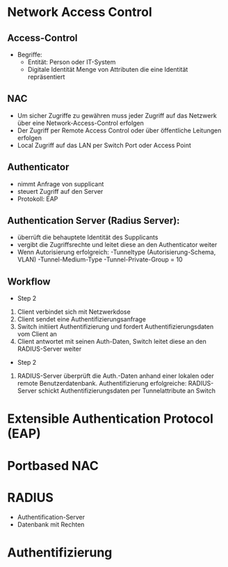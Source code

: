 # Network Access Control
## Access-Control
- Begriffe: 
    - Entität: Person oder IT-System
    - Digitale Identität Menge von Attributen die eine Identität repräsentiert
## NAC
- Um sicher Zugriffe zu gewähren muss jeder Zugriff auf das Netzwerk
über eine Network-Access-Control erfolgen
- Der Zugriff per Remote Access Control oder über öffentliche Leitungen erfolgen
- Local Zugriff auf das LAN per Switch Port oder Access Point
## Authenticator
- nimmt Anfrage von supplicant
- steuert Zugriff auf den Server
- Protokoll: EAP
## Authentication Server (Radius Server):
- überrüft die behauptete Identität des Supplicants
- vergibt die Zugriffsrechte und leitet diese an den Authenticator weiter
- Wenn Autorisierung erfolgreich: 
        -Tunneltype (Autorisierung-Schema, VLAN)
        -Tunnel-Medium-Type
        -Tunnel-Private-Group = 10
## Workflow
- Step 2
1. Client verbindet sich mit Netzwerkdose
2. Client sendet eine Authentifizierungsanfrage
3. Switch initiiert Authentifizierung und fordert Authentifizierungsdaten vom Client an
4. Client antwortet mit seinen Auth-Daten, Switch leitet diese an den RADIUS-Server weiter
- Step 2
1. RADIUS-Server überprüft die Auth.-Daten anhand einer lokalen oder remote Benutzerdatenbank.
Authentifizierung erfolgreiche: RADIUS-Server schickt Authentifizierungsdaten per Tunnelattribute an Switch



# Extensible Authentication Protocol (EAP)
# Portbased NAC
# RADIUS
- Authentification-Server
- Datenbank mit Rechten
# Authentifizierung
